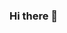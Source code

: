 ### Hi there 👋

<!--
**RosenYordanov2003/RosenYordanov2003** is a ✨ _special_ ✨ repository because its `README.md` (this file) appears on your GitHub profile.
# 🌱 I’m currently learning C# and Java script
# 📫 How to reach me: rosensy2003@gmail.com
